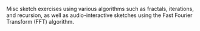 Misc sketch exercises using various algorithms such as fractals, iterations, and recursion, as well as audio-interactive sketches using the Fast Fourier Transform (FFT) algorithm.
